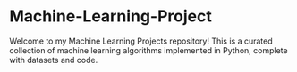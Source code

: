 # Machine-Learning-Project
Welcome to my Machine Learning Projects repository! This is a curated collection of machine learning algorithms implemented in Python, complete with datasets and code. 
